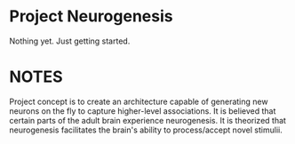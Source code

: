 # Project Neurogenesis

Nothing yet. Just getting started.

# NOTES

Project concept is to create an architecture capable of generating new neurons on the fly to capture higher-level associations. It is believed that certain parts of the adult brain experience neurogenesis. It is theorized that neurogenesis facilitates the brain's ability to process/accept novel stimulii.